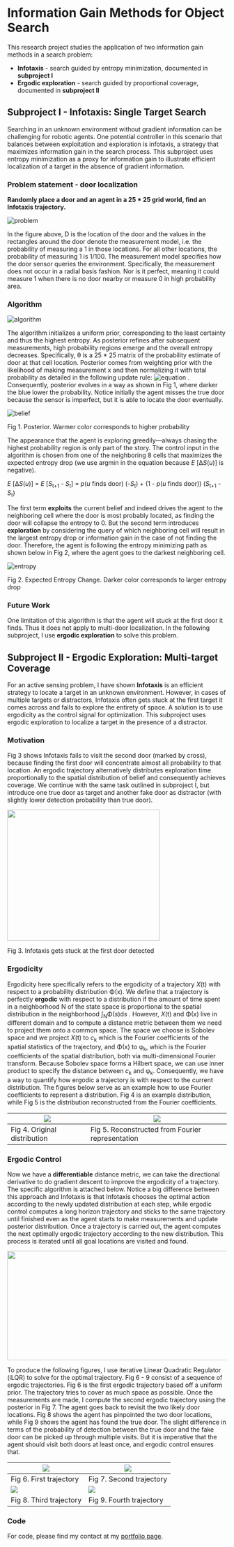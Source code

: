 # Information Gain Methods for Object Search

This research project studies the application of two information gain methods in a search problem:
* **Infotaxis** - search guided by entropy minimization, documented in **subproject I**
* **Ergodic exploration** - search guided by proportional coverage, documented in **subproject II**

## Subproject I - Infotaxis: Single Target Search

Searching in an unknown environment without gradient information can be challenging
for robotic agents. One potential controller in this scenario that balances between
exploitation and exploration is infotaxis, a strategy that maximizes information
gain in the search process. This subproject uses entropy minimization as a proxy for
information gain to illustrate efficient localization of a target in the absence of gradient information.

### Problem statement - door localization

**Randomly place a door and an agent in a 25 * 25 grid world, find an Infotaxis trajectory.**

![problem](images/problem.png)

In the figure above, D is the location of the door and the values in the rectangles
around the door denote the measurement model, i.e. the probability of measuring a 1
in those locations. For all other locations, the probability of measuring 1 is 1/100.
The measurement model specifies how the door sensor queries the environment. Specifically,
the measurement does not occur in a radial basis fashion. Nor is it perfect, meaning it
could measure 1 when there is no door nearby or measure 0 in high probability area.

### Algorithm

![algorithm](images/info_algorithm.png)

The algorithm initializes a uniform prior, corresponding to the least certainty
and thus the highest entropy. As posterior refines after subsequent measurements,
high probability regions emerge and the overall entropy decreases. Specifically, &theta;
is a 25 * 25 matrix of the probability estimate of door at that cell location. Posterior
comes from weighting prior with the likelihood of making measurement x and then normalizing it with total probability as detailed in the following update rule: ![equation](images/update.png) . Consequently, posterior evolves in a way as shown in Fig 1, where darker the blue lower the probability. Notice initially the agent misses the true door because the sensor is imperfect, but it is able to locate the door eventually.

![belief](images/belief.gif)

Fig 1. Posterior. Warmer color corresponds to higher probability

The appearance that the agent is exploring greedily&mdash;always chasing the highest probability region is only part of the story. The control input in the algorithm is chosen from one of the neighboring 8 cells that maximizes the expected entropy drop (we use argmin in the equation because *E* [&Delta;*S*(*u*)] is negative).

*E* [&Delta;*S*(*u*)] = *E* [*S*<sub>t+1</sub> - *S*<sub>t</sub>] = *p*(*u* finds door) (-*S*<sub>t</sub>) + (1 - *p*(*u* finds door)) (*S*<sub>t+1</sub> - *S*<sub>t</sub>)

The first term **exploits** the current belief and indeed drives the agent to the neighboring cell where the door is most probably located, as finding the door will collapse the entropy to 0. But the second term introduces **exploration** by considering the query of which neighboring cell will result in the largest entropy drop or information gain in the case of not finding the door. Therefore, the agent is following the entropy minimizing path as shown below in Fig 2, where the agent goes to the darkest neighboring cell.

![entropy](images/entropy.gif)

Fig 2. Expected Entropy Change. Darker color corresponds to larger entropy drop

### Future Work

One limitation of this algorithm is that the agent will stuck at the first door it finds. Thus it does not apply to multi-door localization. In the following subproject, I use **ergodic exploration** to solve this problem.

## Subproject II - Ergodic Exploration: Multi-target Coverage

For an active sensing problem, I have shown **Infotaxis** is an efficient strategy to locate a target in an unknown environment. However, in cases of multiple targets or distractors, Infotaxis often gets stuck at the first target it comes across and fails to explore the entirety of space. A solution is to use ergodicity as the control signal for optimization. This subproject uses ergodic exploration to localize a target in the presence of a distractor.

### Motivation

Fig 3 shows Infotaxis fails to visit the second door (marked by cross), because finding the first door will concentrate almost all probability to that location. An ergodic trajectory alternatively distributes exploration time proportionally to the spatial distribution of belief and consequently achieves coverage. We continue with the same task outlined in subproject I, but introduce one true door as target and another fake door as distractor (with slightly lower detection probability than true door).

<!-- ![info](images/info.png) -->
<img src="images/info.png" width="350" height="300">

Fig 3. Infotaxis gets stuck at the first door detected

### Ergodicity

Ergodicity here specifically refers to the ergodicity of a trajectory *X*(t) with respect to a probability distribution &Phi;(x). We define that a trajectory is perfectly **ergodic** with respect to a distribution if the amount of time spent in a neighborhood &Nu; of the state space is proportional to the spatial distribution in the neighborhood &int;<sub>N</sub>&Phi;(*s*)d*s* . However, *X*(t) and &Phi;(x) live in different domain and to compute a distance metric between them we need to project them onto a common space. The space we choose is Sobolev space and we project *X*(t) to *c*<sub>k</sub> which is the Fourier coefficients of the spatial statistics of the trajectory, and &Phi;(x) to &phi;<sub>k</sub>, which is the Fourier coefficients of the spatial distribution, both via multi-dimensional Fourier transform. Because Sobolev space forms a Hilbert space, we can use inner product to specify the distance between *c*<sub>k</sub> and &phi;<sub>k</sub>. Consequently, we have a way to quantify how ergodic a trajectory is with respect to the current distribution. The figures below serve as an example how to use Fourier coefficients to represent a distribution. Fig 4 is an example distribution, while Fig 5 is the distribution reconstructed from the Fourier coefficients.

|![](images/belief.png) | ![](images/eid.png)|
|-----------------------|--------------------|
|Fig 4. Original distribution | Fig 5. Reconstructed from Fourier representation|

### Ergodic Control

Now we have a **differentiable** distance metric, we can take the directional derivative to do gradient descent to improve the ergodicity of a trajectory. The specific algorithm is attached below. Notice a big difference between this approach and Infotaxis is that Infotaxis chooses the optimal action according to the newly updated distribution at each step, while ergodic control computes a long horizon trajectory and sticks to the same trajectory until finished even as the agent starts to make measurements and update posterior distribution. Once a trajectory is carried out, the agent computes the next optimally ergodic trajectory according to the new distribution. This process is iterated until all goal locations are visited and found.

<!-- ![](images/algorithm.png) -->
<img src="images/algorithm.png" width="600" height="250">

To produce the following figures, I use iterative Linear Quadratic Regulator (iLQR) to solve for the optimal trajectory. Fig 6 - 9 consist of a sequence of ergodic trajectories. Fig 6 is the first ergodic trajectory based off a uniform prior. The trajectory tries to cover as much space as possible. Once the measurements are made, I compute the second ergodic trajectory using the posterior in Fig 7. The agent goes back to revisit the two likely door locations. Fig 8 shows the agent has pinpointed the two door locations, while Fig 9 shows the agent has found the true door. The slight difference in terms of the probability of detection between the true door and the fake door can be picked up through multiple visits. But it is imperative that the agent should visit both doors at least once, and ergodic control ensures that.

|![](images/e1.png) | ![](images/e2.png)|
|-------------------|-------------------|
|Fig 6. First trajectory | Fig 7. Second trajectory|
|![](images/e3.png) | ![](images/e4.png)|
|Fig 8. Third trajectory | Fig 9. Fourth trajectory|

### Code

For code, please find my contact at my [portfolio page](https://yanweiw.github.io).
